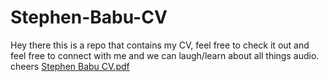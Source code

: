 # Stephen-Babu-CV
Hey there this is a repo that contains my CV, feel free to check it out and feel free to connect with me and we can laugh/learn about all things audio. cheers
[Stephen Babu CV.pdf](https://github.com/Babuthetitan/Stephen-Babu-CV/files/11044394/Stephen.Babu.CV.pdf)
